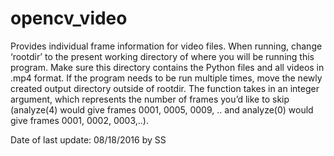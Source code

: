 # opencv_video

Provides individual frame information for video files. When running, change ‘rootdir’ to the present working directory of where you will be running this program. Make sure this directory contains the Python files and all videos in .mp4 format. If the program needs to be run multiple times, move the newly created output directory outside of rootdir. The function takes in an integer argument, which represents the number of frames you’d like to skip (analyze(4) would give frames 0001, 0005, 0009, .. and analyze(0) would give frames 0001, 0002, 0003,..). 

Date of last update: 08/18/2016 by SS